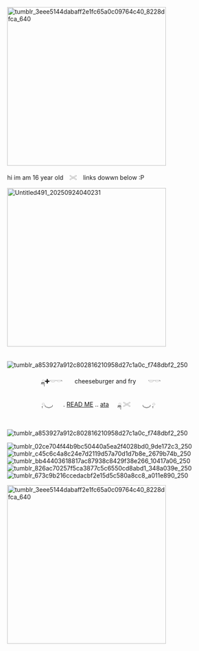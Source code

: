 <img width="370" height="370" alt="tumblr_3eee5144dabaff2e1fc65a0c09764c40_8228dfca_640" src="https://github.com/user-attachments/assets/bb3fb7c0-a6cf-4975-b90b-0b7f06f5f938" />

hi im am 16 year old ⠀𓏵⠀ links dowwn below :P
                
<img width="370" height="370" alt="Untitled491_20250924040231" src="https://github.com/user-attachments/assets/fe17755e-a678-4e84-90e7-5e725f056915" />

　⠀　⠀　⠀　⠀![tumblr_a853927a912c802816210958d27c1a0c_f748dbf2_250](https://github.com/user-attachments/assets/4366f7c0-d180-406e-a839-746739644b22)


　⠀　⠀　　 ྐ✚𓎟𓎡　　cheeseburger and fry　　𓎟𓎡
  
　⠀　⠀　　 ༙◟ ͜ ◞　⠀. [READ ME](https://docs.google.com/document/d/1MQu1Ryz4iK3uSaoXaiXlzQttN0FPDRFG5SzQdj6PJ10/edit?usp=sharing) ..  [ata](https://meateaters.atabook.org/) 　  ྐ 𓏵　　◟ ͜ ◞ ༙

　⠀　⠀　⠀　⠀![tumblr_a853927a912c802816210958d27c1a0c_f748dbf2_250](https://github.com/user-attachments/assets/0cb416dd-5f7f-41a3-bec7-e2f60e1e8b62)

                         
 ![tumblr_02ce704f44b9bc50440a5ea2f4028bd0_9de172c3_250](https://github.com/user-attachments/assets/a15df2b3-b7ae-48fe-842c-24738dda5814)![tumblr_c45c6c4a8c24e7d2119d57a70d1d7b8e_2679b74b_250](https://github.com/user-attachments/assets/9c051a3b-f2d7-466a-a555-87c2b952da57)![tumblr_bb44403618817ac87938c8429f38e266_10417a06_250](https://github.com/user-attachments/assets/73b6606d-b76e-47f9-a699-def82e87d4c4)![tumblr_826ac70257f5ca3877c5c6550cd8abd1_348a039e_250](https://github.com/user-attachments/assets/aea978f6-c939-4769-a68f-9e2c16778b5c)![tumblr_673c9b216ccedacbf2e15d5c580a8cc8_a011e890_250](https://github.com/user-attachments/assets/9a242d17-fc91-4983-8d69-635b0fb086e6)

 <img width="370" height="370" alt="tumblr_3eee5144dabaff2e1fc65a0c09764c40_8228dfca_640" src="https://github.com/user-attachments/assets/bb3fb7c0-a6cf-4975-b90b-0b7f06f5f938" />




<!--
**meateaterrs/meateaterrs** is a ✨ _special_ ✨ repository because its `README.md` (this file) appears on your GitHub profile.

Here are some ideas to get you started:

- 🔭 I’m currently working on ...
- 🌱 I’m currently learning ...
- 👯 I’m looking to collaborate on ...
- 🤔 I’m looking for help with ...
- 💬 Ask me about ...
- 📫 How to reach me: ...
- 😄 Pronouns: ...
- ⚡ Fun fact: ...
-->
